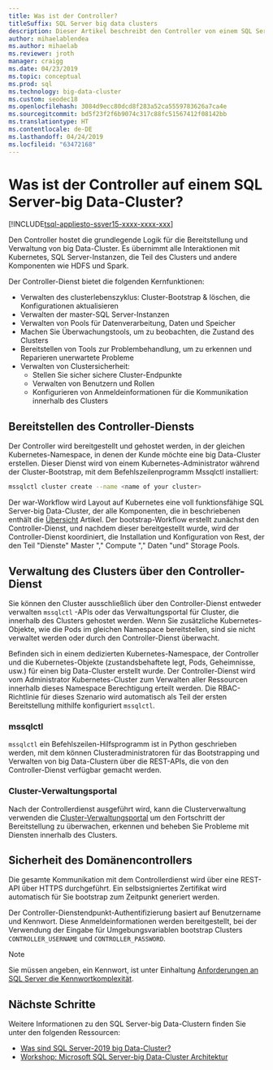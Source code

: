 ```yaml
---
title: Was ist der Controller?
titleSuffix: SQL Server big data clusters
description: Dieser Artikel beschreibt den Controller von einem SQL Server-2019 big Data-Cluster (Vorschau).
author: mihaelablendea
ms.author: mihaelab
ms.reviewer: jroth
manager: craigg
ms.date: 04/23/2019
ms.topic: conceptual
ms.prod: sql
ms.technology: big-data-cluster
ms.custom: seodec18
ms.openlocfilehash: 3084d9ecc80dcd8f283a52ca5559783626a7ca4e
ms.sourcegitcommit: bd5f23f2f6b9074c317c88fc51567412f08142bb
ms.translationtype: HT
ms.contentlocale: de-DE
ms.lasthandoff: 04/24/2019
ms.locfileid: "63472168"
---
```

# <a name="what-is-the-controller-on-a-sql-server-big-data-cluster"></a>Was ist der Controller auf einem SQL Server-big Data-Cluster?

[!INCLUDE[tsql-appliesto-ssver15-xxxx-xxxx-xxx](../includes/tsql-appliesto-ssver15-xxxx-xxxx-xxx.md)]

Den Controller hostet die grundlegende Logik für die Bereitstellung und Verwaltung von big Data-Cluster. Es übernimmt alle Interaktionen mit Kubernetes, SQL Server-Instanzen, die Teil des Clusters und andere Komponenten wie HDFS und Spark.

Der Controller-Dienst bietet die folgenden Kernfunktionen:

- Verwalten des clusterlebenszyklus: Cluster-Bootstrap & löschen, die Konfigurationen aktualisieren
- Verwalten der master-SQL Server-Instanzen
- Verwalten von Pools für Datenverarbeitung, Daten und Speicher
- Machen Sie Überwachungstools, um zu beobachten, die Zustand des Clusters
- Bereitstellen von Tools zur Problembehandlung, um zu erkennen und Reparieren unerwartete Probleme
- Verwalten von Clustersicherheit:
  - Stellen Sie sicher sichere Cluster-Endpunkte
  - Verwalten von Benutzern und Rollen
  - Konfigurieren von Anmeldeinformationen für die Kommunikation innerhalb des Clusters

## <a name="deploying-the-controller-service"></a>Bereitstellen des Controller-Diensts

Der Controller wird bereitgestellt und gehostet werden, in der gleichen Kubernetes-Namespace, in denen der Kunde möchte eine big Data-Cluster erstellen. Dieser Dienst wird von einem Kubernetes-Administrator während der Cluster-Bootstrap, mit dem Befehlszeilenprogramm Mssqlctl installiert:

```bash
mssqlctl cluster create --name <name of your cluster>
```

Der war-Workflow wird Layout auf Kubernetes eine voll funktionsfähige SQL Server-big Data-Cluster, der alle Komponenten, die in beschriebenen enthält die [Übersicht](big-data-cluster-overview.md) Artikel. Der bootstrap-Workflow erstellt zunächst den Controller-Dienst, und nachdem dieser bereitgestellt wurde, wird der Controller-Dienst koordiniert, die Installation und Konfiguration von Rest, der den Teil "Dienste" Master "," Compute "," Daten "und" Storage Pools.

## <a name="managing-the-cluster-through-the-controller-service"></a>Verwaltung des Clusters über den Controller-Dienst

Sie können den Cluster ausschließlich über den Controller-Dienst entweder verwalten `mssqlctl` -APIs oder das Verwaltungsportal für Cluster, die innerhalb des Clusters gehostet werden. Wenn Sie zusätzliche Kubernetes-Objekte, wie die Pods im gleichen Namespace bereitstellen, sind sie nicht verwaltet werden oder durch den Controller-Dienst überwacht.

Befinden sich in einem dedizierten Kubernetes-Namespace, der Controller und die Kubernetes-Objekte (zustandsbehaftete legt, Pods, Geheimnisse, usw.) für einen big Data-Cluster erstellt wurde. Der Controller-Dienst wird vom Administrator Kubernetes-Cluster zum Verwalten aller Ressourcen innerhalb dieses Namespace Berechtigung erteilt werden.  Die RBAC-Richtlinie für dieses Szenario wird automatisch als Teil der ersten Bereitstellung mithilfe konfiguriert `mssqlctl`. 

### <a name="mssqlctl"></a>mssqlctl

`mssqlctl` ein Befehlszeilen-Hilfsprogramm ist in Python geschrieben werden, mit dem können Clusteradministratoren für das Bootstrapping und Verwalten von big Data-Clustern über die REST-APIs, die von den Controller-Dienst verfügbar gemacht werden.

### <a name="cluster-administration-portal"></a>Cluster-Verwaltungsportal

Nach der Controllerdienst ausgeführt wird, kann die Clusterverwaltung verwenden die [Cluster-Verwaltungsportal](cluster-admin-portal.md) um den Fortschritt der Bereitstellung zu überwachen, erkennen und beheben Sie Probleme mit Diensten innerhalb des Clusters.

## <a name="controller-service-security"></a>Sicherheit des Domänencontrollers

Die gesamte Kommunikation mit dem Controllerdienst wird über eine REST-API über HTTPS durchgeführt. Ein selbstsigniertes Zertifikat wird automatisch für Sie bootstrap zum Zeitpunkt generiert werden. 

Der Controller-Dienstendpunkt-Authentifizierung basiert auf Benutzername und Kennwort. Diese Anmeldeinformationen werden bereitgestellt, bei der Verwendung der Eingabe für Umgebungsvariablen bootstrap Clusters `CONTROLLER_USERNAME` und `CONTROLLER_PASSWORD`.

> [!NOTE]
> Sie müssen angeben, ein Kennwort, ist unter Einhaltung [Anforderungen an SQL Server die Kennwortkomplexität](https://docs.microsoft.com/sql/relational-databases/security/password-policy?view=sql-server-2017).

## <a name="next-steps"></a>Nächste Schritte

Weitere Informationen zu den SQL Server-big Data-Clustern finden Sie unter den folgenden Ressourcen:

- [Was sind SQL Server-2019 big Data-Cluster?](big-data-cluster-overview.md)
- [Workshop: Microsoft SQL Server-big Data-Cluster Architektur](https://github.com/Microsoft/sqlworkshops/tree/master/sqlserver2019bigdataclusters)
